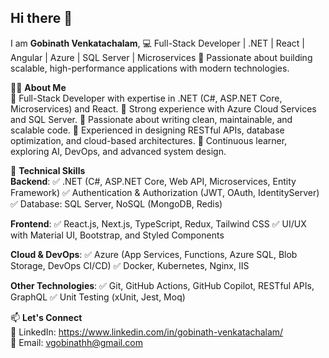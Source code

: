 ## Hi there 👋
I am **Gobinath Venkatachalam**,
💻 Full-Stack Developer | .NET | React | Angular | Azure | SQL Server | Microservices 
🚀 Passionate about building scalable, high-performance applications with modern technologies.

👨‍💻 **About Me**  
🔹 Full-Stack Developer with expertise in .NET (C#, ASP.NET Core, Microservices) and React. 
🔹 Strong experience with Azure Cloud Services and SQL Server. 
🔹 Passionate about writing clean, maintainable, and scalable code. 
🔹 Experienced in designing RESTful APIs, database optimization, and cloud-based architectures. 
🔹 Continuous learner, exploring AI, DevOps, and advanced system design. 

🚀 **Technical Skills**     
**Backend**: 
✅ .NET (C#, ASP.NET Core, Web API, Microservices, Entity Framework) 
✅ Authentication & Authorization (JWT, OAuth, IdentityServer) 
✅ Database: SQL Server, NoSQL (MongoDB, Redis) 

**Frontend**:
✅ React.js, Next.js, TypeScript, Redux, Tailwind CSS 
✅ UI/UX with Material UI, Bootstrap, and Styled Components 

**Cloud & DevOps**: 
✅ Azure (App Services, Functions, Azure SQL, Blob Storage, DevOps CI/CD) 
✅ Docker, Kubernetes, Nginx, IIS 
     
**Other Technologies**: 
✅ Git, GitHub Actions, GitHub Copilot, RESTful APIs, GraphQL 
✅ Unit Testing (xUnit, Jest, Moq) 
    
📫 **Let's Connect**  
🔗 LinkedIn: https://www.linkedin.com/in/gobinath-venkatachalam/    
📧 Email: vgobinathh@gmail.com 
 

